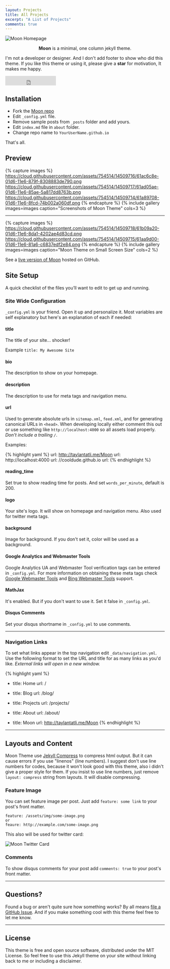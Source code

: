```yaml
---
layout: Projects
title: All Projects
excerpt: "A List of Projects"
comments: true
---
```



![Moon Homepage](https://cloud.githubusercontent.com/assets/754514/14509720/61c61058-01d6-11e6-93ab-0918515ecd56.png)    

<center><b>Moon</b> is a minimal, one column jekyll theme.</center>

 I'm not a developer or designer. And I don't add footer to show who did this theme. If you like this theme or using it, please give a **star** for motivation, It makes me happy.

<iframe src="https://ghbtns.com/github-btn.html?user=TaylanTatli&repo=Moon&type=star&count=true&size=large" frameborder="0" scrolling="0" width="160px" height="30px"></iframe>    

## Installation
* Fork the [Moon repo](https://github.com/TaylanTatli/Moon/fork)
* Edit `_config.yml` file.
* Remove sample posts from `_posts` folder and add yours.
* Edit `index.md` file in `about` folder.
* Change repo name to `YourUserName.github.io`    

That's all.

## Preview

{% capture images %}
	https://cloud.githubusercontent.com/assets/754514/14509716/61ac6c8e-01d6-11e6-879f-8308883de790.png
	https://cloud.githubusercontent.com/assets/754514/14509717/61ad05ae-01d6-11e6-85ae-5a817dd8763b.png
	https://cloud.githubusercontent.com/assets/754514/14509714/61a89708-01d6-11e6-8fcd-74b002a060df.png
{% endcapture %}
{% include gallery images=images caption="Screenshots of Moon Theme" cols=3 %}

---

{% capture images %}
	https://cloud.githubusercontent.com/assets/754514/14509718/61b09a20-01d6-11e6-8da1-4202ae4d83cd.png
	https://cloud.githubusercontent.com/assets/754514/14509715/61aa9d00-01d6-11e6-81a6-c6837edf2e84.png
{% endcapture %}
{% include gallery images=images caption="Moon Theme on Small Screen Size" cols=2 %}      

See a [live version of Moon](http://taylantatli.github.io/Moon) hosted on GitHub.      

## Site Setup
A quick checklist of the files you’ll want to edit to get up and running.    

### Site Wide Configuration
`_config.yml` is your friend. Open it up and personalize it. Most variables are self explanatory but here's an explanation of each if needed:

#### title

The title of your site... shocker!

Example `title: My Awesome Site`

#### bio

The description to show on your homepage.

#### description

The description to use for meta tags and navigation menu.

#### url

Used to generate absolute urls in `sitemap.xml`, `feed.xml`, and for generating canonical URLs in `<head>`. When developing locally either comment this out or use something like `http://localhost:4000` so all assets load properly. *Don't include a trailing `/`*.

Examples:

{% highlight yaml %}
url: http://taylantatli.me/Moon
url: http://localhost:4000
url: //cooldude.github.io
url:
{% endhighlight %}

#### reading_time

Set true to show reading time for posts. And set `words_per_minute`, default is 200.

#### logo
Your site's logo. It will show on homepage and navigation menu. Also used for twitter meta tags.

#### background
Image for background. If you don't set it, color will be used as a background.

#### Google Analytics and Webmaster Tools

Google Analytics UA and Webmaster Tool verification tags can be entered in `_config.yml`. For more information on obtaining these meta tags check [Google Webmaster Tools](http://support.google.com/webmasters/bin/answer.py?hl=en&answer=35179) and [Bing Webmaster Tools](https://ssl.bing.com/webmaster/configure/verify/ownership) support.

#### MathJax
It's enabled. But if you don't want to use it. Set it false in  `_config.yml`.

#### Disqus Comments
Set your disqus shortname in `_config.yml` to use comments.

---

### Navigation Links

To set what links appear in the top navigation edit `_data/navigation.yml`. Use the following format to set the URL and title for as many links as you'd like. *External links will open in a new window.*

{% highlight yaml %}
- title: Home
  url: /

- title: Blog
  url: /blog/

- title: Projects
  url: /projects/

- title: About
  url: /about/

- title: Moon
  url: http://taylantatli.me/Moon
{% endhighlight %}

---

## Layouts and Content

Moon Theme use [Jekyll Compress](https://github.com/penibelst/jekyll-compress-html) to compress html output. But it can cause errors if you use "linenos" (line numbers). I suggest don't use line numbers for codes, because it won't look good with this theme, also i didn't give a proper style for them. If you insist to use line numbers, just remove `layout: compress` string from layouts. It will disable compressing.

### Feature Image

You can set feature image per post. Just add `feature: some link` to your post's front matter.

```
feature: /assets/img/some-image.png
or
feaure: http://example.com/some-image.png
```    
 This also will be used for twitter card:

![Moon Twitter Card](https://cloud.githubusercontent.com/assets/754514/14509719/61c5751c-01d6-11e6-8c29-ce8ccad149bf.png)

### Comments
To show disqus comments for your post add `comments: true` to your post's front matter.

---

## Questions?

Found a bug or aren't quite sure how something works? By all means [file a GitHub Issue](https://github.com/TaylanTatli/Moon/issues/new). And if you make something cool with this theme feel free to let me know.

---

## License

This theme is free and open source software, distributed under the MIT License. So feel free to use this Jekyll theme on your site without linking back to me or including a disclaimer.
